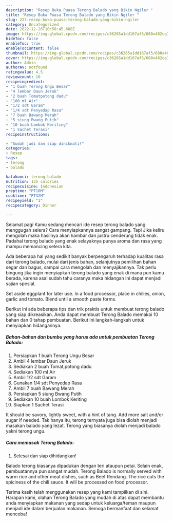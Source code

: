 ```yaml
---
description: "Resep Buka Puasa Terong Balado yang Bikin Ngiler "
title: "Resep Buka Puasa Terong Balado yang Bikin Ngiler "
slug: 227-resep-buka-puasa-terong-balado-yang-bikin-ngiler
category: Uncategorized
date: 2022-12-26T10:58:45.688Z
image: https://img-global.cpcdn.com/recipes/c36265a1dd167af5/680x482cq70/terong-balado-foto-resep-utama.jpg
hideToc: false
enableToc: true
enableTocContent: false
thumbnail: https://img-global.cpcdn.com/recipes/c36265a1dd167af5/680x482cq70/terong-balado-foto-resep-utama.jpg
cover: https://img-global.cpcdn.com/recipes/c36265a1dd167af5/680x482cq70/terong-balado-foto-resep-utama.jpg
author: Admin
authorAv: notfound
ratingvalue: 4.5
reviewcount: 10
recipeingredient:
- "1 buah Terong Ungu Besar"
- "4 lembar Daun Jeruk"
- "2 buah Tomatpotong dadu"
- "100 ml Air"
- "1/2 sdt Garam"
- "1/4 sdt Penyedap Rasa"
- "7 buah Bawang Merah"
- "5 siung Bwang Putih"
- "10 buah Lombok Keriting"
- "1 Sachet Terasi"
recipeinstructions:

- "Sudah jadi dan siap dinikmati!"
categories:
- Resep
tags:
- terong
- balado

katakunci: terong balado 
nutrition: 135 calories
recipecuisine: Indonesian
preptime: "PT10M"
cooktime: "PT32M"
recipeyield: "1"
recipecategory: Dinner

---
```



Selamat pagi Kamu sedang mencari ide resep terong balado yang menggugah selera? Cara menyiapkannya sangat gampang. Tapi Jika keliru mengolah maka hasilnya akan hambar dan justru cenderung tidak enak. Padahal terong balado yang enak selayaknya punya aroma dan rasa yang mampu memancing selera kita.


Ada beberapa hal yang sedikit banyak berpengaruh terhadap kualitas rasa dari terong balado, mulai dari jenis bahan, selanjutnya pemilihan bahan segar dan bagus, sampai cara mengolah dan menyajikannya. Tak perlu bingung jika ingin menyiapkan terong balado yang enak di mana pun kamu berada, karena asal sudah tahu caranya maka hidangan ini dapat menjadi sajian spesial.

Set aside eggplant for later use. In a food processor, place in chilies, onion, garlic and tomato. Blend until a smooth paste forms.


Berikut ini ada beberapa tips dan trik praktis untuk membuat terong balado yang siap dikreasikan. Anda dapat membuat Terong Balado memakai 10 bahan dan 0 tahap pembuatan. Berikut ini langkah-langkah untuk menyiapkan hidangannya.

<!--inarticleads1-->

##### Bahan-bahan dan bumbu yang harus ada untuk pembuatan Terong Balado:

1. Persiapkan 1 buah Terong Ungu Besar
1. Ambil 4 lembar Daun Jeruk
1. Sediakan 2 buah Tomat,potong dadu
1. Sediakan 100 ml Air
1. Ambil 1/2 sdt Garam
1. Gunakan 1/4 sdt Penyedap Rasa
1. Ambil 7 buah Bawang Merah
1. Persiapkan 5 siung Bwang Putih
1. Sediakan 10 buah Lombok Keriting
1. Siapkan 1 Sachet Terasi


It should be savory, lightly sweet, with a hint of tang. Add more salt and/or sugar if needed. Tak hanya itu, terong ternyata juga bisa diolah menjadi masakan balado yang lezat. Terong yang biasanya diolah menjadi balado yakni terong ungu. 

<!--inarticleads2-->

##### Cara memasak Terong Balado:


1. Selesai dan siap dihidangkan!

Balado terong biasanya dipadukan dengan teri ataupun petai. Selain enak, pembuatannya pun sangat mudah. Terong Balado is normally served with warm rice and other meat dishes, such as Beef Rendang. The rice cuts the spiciness of the chili sauce. It will be processed on food processor. 

Terima kasih telah menggunakan resep yang kami tampilkan di sini. Harapan kami, olahan Terong Balado yang mudah di atas dapat membantu anda menyiapkan makanan yang sedap untuk keluarga/teman maupun menjadi ide dalam berjualan makanan. Semoga bermanfaat dan selamat mencoba!
